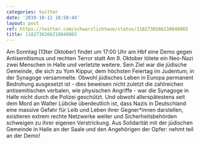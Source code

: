 ```yaml
---
categories: twitter
date: '2019-10-11 18:50:44'
layout: post
ref: https://twitter.com/schwarzlichtwue/status/1182730266210648065
title: 1182730266210648065
---
```

Am Sonntag (13ter Oktober) findet um 17:00 Uhr am Hbf eine Demo gegen Antisemitismus und rechten Terror statt
Am 9. Oktober tötete ein Neo-Nazi zwei Menschen in Halle und verletzte weitere. Sein Ziel war die jüdische Gemeinde, die sich zu Yom Kippur, dem höchsten Feiertag im Judentum, in der Synagoge versammelte.
Obwohl jüdisches Leben in Europa permanent Bedrohung ausgesetzt ist - dies beweisen nicht zuletzt die zahlreichen antisemitischen verbalen, wie physischen Angriffe - war die Synagoge in Halle nicht durch die Polizei geschützt.
Und obwohl allerspätestens seit dem Mord an Walter Lübcke überdeutlich ist, dass Nazis in Deutschland eine massive Gefahr für Leib und Leben ihrer Gegner\*innen darstellen, existieren extrem rechte Netzwerke weiter und Sicherheitsbehörden schweigen zu ihrer eigenen Verstrickung.
Aus Solidarität mit der jüdischen Gemeinde in Halle an der Saale und den Angehörigen der Opfer: nehmt teil an der Demo!